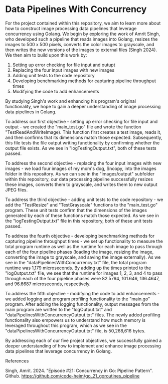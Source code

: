 # Data Pipelines With Concurrency

For the project contained within this repository, we aim to learn more about how to construct image processing data pipelines that leverage concurrency using Golang.  We begin by exploring the work of Amrit Singh, who developed such a pipeline that reads images into Golang, resizes the images to 500 x 500 pixels, converts the color images to grayscale, and then writes the new versions of the images to external files (Singh 2024).  We then aim to build upon this work by: 

1. Setting up error checking for file input and outupt
2. Replacing the four input images with new images
3. Adding unit tests to the code repository
4. Developing benchmarking methods for capturing pipeline throughput times
5. Modifying the code to add enhancements
   
By studying Singh's work and enhancing his program's original functionality, we hope to gain a deeper understanding of image processing data pipelines in Golang.

To address our first objective - setting up error checking for file input and output - we created the "main_test.go" file and wrote the function "TestReadAndWriteImage).  This function first creates a test image, reads it, and then confirms that its dimensions match those expected. Subsequently, this file tests the file output writing functionality by confirming whether the output file exists.  As we see in "logTestingOutput.txt", both of these tests passed.

To address the second objective - replacing the four input images with new images - we load four images of my mom's dog, Snoopy, into the images folder in this repository. As we can see in the "images/output" subfolder within this repository, our data processing pipeline successfully resizes these images, converts them to grayscale, and writes them to new output JPEG files.

To address the third objective - adding unit tests to the code repository - we add the "TestResize" and "TestGrayscale" functions to the "main_test.go" program. These unit tests confirm that the dimensions of the images generated by each of these functions match those expected. As we see in the "logTestingOutput.txt" file in this repository, both of these unit tests passed.

To address the fourth objective - developing benchmarking methods for capturing pipeline throughput times - we set up functionality to measure the total program runtime as well as the runtime for each image to pass through each of the four pipeline phases (loading the image, resizing the image, converting the image to grayscale, and saving the image externally).  As we see in the "dataPipelinesWithConcurrency.txt" file, the total program runtime was 1,179 microseconds.  By adding up the times printed to the "logOutput.txt" file, we see that the runtime for images 1, 2, 3, and 4 to pass through each of the four pipeline phases were 82.5794, 101.646, 136.4647, and 96.6687 microseconds, respectively. 

To address the fifth objective - modifying the code to add enhancements - we added logging and program profiling functionality to the "main.go" program.  After adding the logging functionality, output messages from the main program are written to the "logOutput.txt" and "dataPipelinesWithConcurrencyOutput.txt" files. The newly added profiling functionality also empowers us to understand how much memory is leveraged throughout this program, which as we see in the "dataPipelinesWithConcurrencyOutput.txt" file, is 50,268,616 bytes.

By addressing each of our five project objectives, we successfully gained a deeper understanding of how to implement and enhance image processing data pipelines that leverage concurrency in Golang. 

References

Singh, Amrit. 2024. "Episode #21: Concurrency in Go: Pipeline Pattern". Github. https://github.com/code-heim/go_21_goroutines_pipeline
